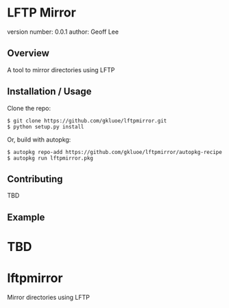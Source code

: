 LFTP Mirror
===============================

version number: 0.0.1
author: Geoff Lee

Overview
--------

A tool to mirror directories using LFTP

Installation / Usage
--------------------

Clone the repo:

    $ git clone https://github.com/gkluoe/lftpmirror.git
    $ python setup.py install

Or, build with autopkg:

    $ autopkg repo-add https://github.com/gkluoe/lftpmirror/autopkg-recipe
    $ autopkg run lftpmirror.pkg

    
Contributing
------------

TBD

Example
-------

TBD
=======
# lftpmirror
Mirror directories using LFTP
